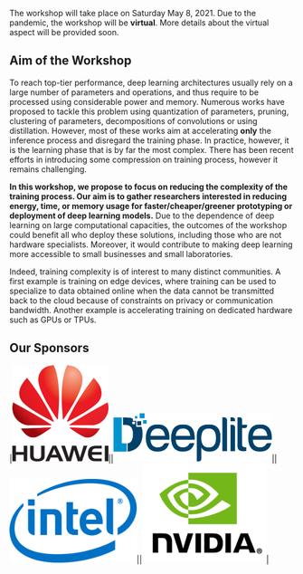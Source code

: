 

The workshop will take place on Saturday May 8, 2021. Due to the pandemic, the workshop will be **virtual**. More details about the virtual aspect will be provided soon.

## Aim of the Workshop

To reach top-tier performance, deep learning architectures usually rely on a large number of parameters and operations, and thus require to be processed using considerable power and memory. Numerous works have proposed to tackle this problem using quantization of parameters, pruning, clustering of parameters, decompositions of convolutions or using distillation. However, most of these works aim at accelerating **only** the inference process and disregard the training phase. In practice, however, it is the learning phase that is by far the most complex. There has been recent efforts in introducing some compression on training process, however it remains challenging.

**In this workshop, we propose to focus on reducing the complexity of the training process. Our aim is to gather researchers interested in reducing energy, time, or memory usage for faster/cheaper/greener prototyping or deployment of deep learning models.** Due to the dependence of deep learning on large computational capacities, the outcomes of the workshop could benefit all who deploy these solutions, including those who are not hardware specialists. Moreover, it would contribute to making deep learning more accessible to small businesses and small laboratories.

Indeed, training complexity is of interest to many distinct communities. A first example is training on edge devices, where training can be used to specialize to data obtained online when the data cannot be transmitted back to the cloud because of constraints on privacy or communication bandwidth. Another example is accelerating training on dedicated hardware such as GPUs or TPUs.


## Our Sponsors

|<img src="/logo_pictures/huawei.png" alt="" width="170"/>||<img src="/logo_pictures/deeplite-01.png" alt="" width="280"/>||<img src="/logo_pictures/intel.png" alt="" width="225"/>||<img src="/logo_pictures/nvidia.png" alt="" width="220"/>|
